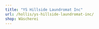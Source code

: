 ```yaml
---
title: "YS Hillside Laundromat Inc"
url: /hollis/ys-hillside-laundromat-inc/
shop: Wäscherei
---
```

